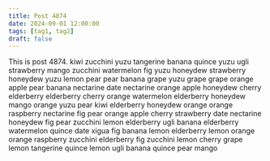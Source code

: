 ```yaml
---
title: Post 4874
date: 2024-09-01 12:00:00
tags: [tag1, tag2]
draft: false
---
```

This is post 4874.
kiwi
zucchini
yuzu
tangerine
banana
quince
yuzu
ugli
strawberry
mango
zucchini
watermelon
fig
yuzu
honeydew
strawberry
honeydew
yuzu
lemon
pear
pear
banana
grape
yuzu
grape
grape
orange
apple
pear
banana
nectarine
date
nectarine
orange
apple
honeydew
cherry
elderberry
elderberry
cherry
orange
watermelon
elderberry
honeydew
mango
orange
yuzu
pear
kiwi
elderberry
honeydew
orange
orange
raspberry
nectarine
fig
pear
orange
apple
cherry
strawberry
date
nectarine
honeydew
fig
pear
zucchini
lemon
elderberry
ugli
banana
elderberry
watermelon
quince
date
xigua
fig
banana
lemon
elderberry
lemon
orange
orange
raspberry
zucchini
elderberry
fig
zucchini
lemon
cherry
grape
lemon
tangerine
quince
lemon
ugli
banana
quince
pear
mango
